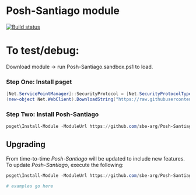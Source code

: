 Posh-Santiago module
===================

[![Build status](https://ci.appveyor.com/api/projects/status/kcseeaec8602rj4l?svg=true)](https://ci.appveyor.com/project/sbe-arg/posh-santiago)

# To test/debug:
Download module -> run Posh-Santiago.sandbox.ps1 to load.

### Step One: Install psget
```powershell
[Net.ServicePointManager]::SecurityProtocol = [Net.SecurityProtocolType]::Tls12
(new-object Net.WebClient).DownloadString("https://raw.githubusercontent.com/psget/psget/master/GetPsGet.ps1") | iex
```


### Step Two: Install Posh-Santiago
```powershell
psget\Install-Module -ModuleUrl https://github.com/sbe-arg/Posh-Santiago/archive/master.zip
```

## Upgrading
From time-to-time *Posh-Santiago* will be updated to include new features.
To update *Posh-Santiago*, execute the following:
```powershell
psget\Install-Module -ModuleUrl https://github.com/sbe-arg/Posh-Santiago/archive/master.zip -Update
```

```powershell
# examples go here
```
